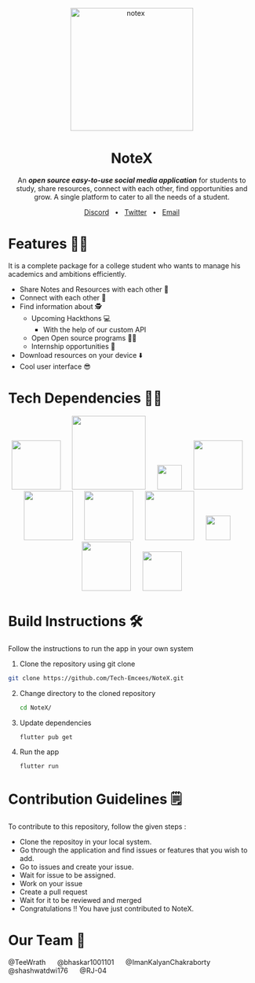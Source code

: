 <br><br>
<div align="center">
 <img width="250" alt="notex" src="https://github.com/The-NoteX/NoteX/assets/117584718/c12f52ad-f789-4c35-a310-f42295d75864">

# NoteX 
An ***open source easy-to-use social media application*** for students to study, share resources, connect with each other, find opportunities and grow. A single platform to cater to all the needs of a student.
<div align="center">
 <a href="https://discord.gg/3cSBU6YZYy">Discord</a>
 <span>&nbsp;&nbsp;•&nbsp;&nbsp;</span>
 <a href="https://twitter.com/Note_X_">Twitter</a>
 <span>&nbsp;&nbsp;•&nbsp;&nbsp;</span>
 <a href="mailto:notexx176@gmail.com">Email</a>
</div>
</div>

# Features 🦸‍♂️

It is a complete package for a college student who wants to manage his academics and ambitions efficiently.
 - Share Notes and Resources with each other 📖
 - Connect with each other 🤝
 - Find information about 🕵️
   - Upcoming Hackthons 💻
     - With the help of our custom API
   - Open Open source programs 👨‍💻
   - Internship opportunities 💸
 - Download resources on your device ⬇️
 - Cool user interface 😎

# Tech Dependencies 👨‍💻
<div align="center">
<img width="100" src="https://github.com/The-NoteX/NoteX/assets/117584718/fd2377f1-8008-4c21-bdd8-ced63e9ce02e">
 <span>&nbsp;&nbsp;&nbsp;&nbsp;</span>
<img width="150" src="https://firebase.google.com/static/downloads/brand-guidelines/PNG/logo-built_knockout.png">
 <span>&nbsp;&nbsp;&nbsp;&nbsp;</span>
<img width="50" src="https://github.com/The-NoteX/NoteX/assets/117584718/23c6ec54-f481-4d95-a57f-8b0b909215e1">
 <span>&nbsp;&nbsp;&nbsp;&nbsp;</span>
<img width="100" src="https://miro.medium.com/v2/resize:fit:1200/1*L6Eaowb7nHrLSiH41Tp4sA.png">
 <span>&nbsp;&nbsp;&nbsp;&nbsp;</span>
<img width="100" src="https://www.python.org/static/community_logos/python-logo-master-v3-TM-flattened.png">
 <span>&nbsp;&nbsp;&nbsp;&nbsp;</span>
<img width="100" src="https://upload.wikimedia.org/wikipedia/commons/thumb/9/9f/Selenium_logo.svg/2560px-Selenium_logo.svg.png">
 <span>&nbsp;&nbsp;&nbsp;&nbsp;</span>
<img width="100" src="https://github.com/The-NoteX/NoteX/assets/117584718/9a169ee8-23d0-48e2-abee-e87a2ba170c0">
 <span>&nbsp;&nbsp;&nbsp;&nbsp;</span>
<img width="50" src="https://encrypted-tbn0.gstatic.com/images?q=tbn:ANd9GcSje5L1vWw0g0KM_eYdiS6lpUZu3j6Fhy9Uhw&usqp=CAU">
 <span>&nbsp;&nbsp;&nbsp;&nbsp;</span>
<img width="100" src="https://www.pngkit.com/png/detail/206-2063294_the-postman-logo-is-available-in-png-svg.png">
 <span>&nbsp;&nbsp;&nbsp;&nbsp;</span>
<img width="80" src="https://logodownload.org/wp-content/uploads/2022/12/figma-logo-0.png">
</div>

# Build Instructions 🛠️

Follow the instructions to run the app in your own system

1. Clone the repository using git clone <br>
```sh
git clone https://github.com/Tech-Emcees/NoteX.git
```
2. Change directory to the cloned repository <br>
   ```sh
   cd NoteX/
   ```
3. Update dependencies <br>
   ```sh
   flutter pub get
   ```
4. Run the app <br>
   ```sh
   flutter run
   ```

# Contribution Guidelines 🗒️
To contribute to this repository, follow the given steps :
- Clone the repositoy in your local system.
- Go through the application and find issues or features that you wish to add.
- Go to issues and create your issue.
- Wait for issue to be assigned.
- Work on your issue
- Create a pull request
- Wait for it to be reviewed and merged
- Congratulations !! You have just contributed to NoteX.

# Our Team 🚀
@TeeWrath
<span>&nbsp;&nbsp;&nbsp;&nbsp;</span>
@bhaskar1001101
<span>&nbsp;&nbsp;&nbsp;&nbsp;</span>
@ImanKalyanChakraborty
<span>&nbsp;&nbsp;&nbsp;&nbsp;</span>
@shashwatdwi176
<span>&nbsp;&nbsp;&nbsp;&nbsp;</span>
@RJ-04
